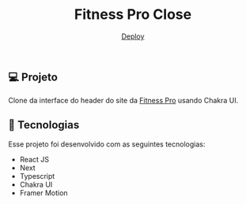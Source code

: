 <h1 align="center">
    Fitness Pro Close
</h1>


<p align="center">
  <a href="https://fitness-pro-clone.vercel.app/">Deploy</a>
</p>

<br>


## 💻 Projeto

Clone da interface do header do site da [Fitness Pro](https://fitness-landing-ftn.vercel.app/) usando Chakra UI.
 
## 🚀 Tecnologias

Esse projeto foi desenvolvido com as seguintes tecnologias:

- React JS
- Next
- Typescript
- Chakra UI
- Framer Motion

